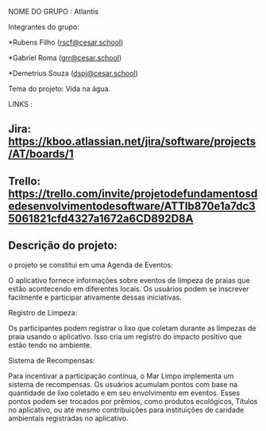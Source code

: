 NOME DO GRUPO : Atlantis

Integrantes do grupo:

*Rubens Filho (rscf@cesar.school)

*Gabriel Roma (grr@cesar.school) 

*Demetrius Souza (dspj@cesar.school)

Tema do projeto: Vida na água.

LINKS :

## Jira: https://kboo.atlassian.net/jira/software/projects/AT/boards/1

## Trello: https://trello.com/invite/projetodefundamentosdedesenvolvimentodesoftware/ATTIb870e1a7dc35061821cfd4327a1672a6CD892D8A

## Descrição do projeto:

o projeto se constitui em uma Agenda de Eventos: 

O aplicativo fornece informações sobre eventos de limpeza de praias que estão acontecendo em diferentes locais. 
Os usuários podem se inscrever facilmente e participar ativamente dessas iniciativas.

Registro de Limpeza: 

Os participantes podem registrar o lixo que coletam durante as limpezas de praia usando o aplicativo. 
Isso cria um registro do impacto positivo que estão tendo no ambiente.

Sistema de Recompensas: 

Para incentivar a participação contínua, o Mar Limpo implementa um sistema de recompensas. 
Os usuários acumulam pontos com base na quantidade de lixo coletado e em seu envolvimento em eventos. 
Esses pontos podem ser trocados por prêmios, como produtos ecológicos, Títulos no aplicativo, 
ou até mesmo contribuições para instituições de caridade ambientais registradas no aplicativo.
